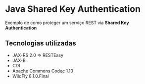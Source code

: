 # Java Shared Key Authentication
Exemplo de como proteger um serviço REST via **Shared Key Authentication**

## Tecnologias utilizadas
* JAX-RS 2.0 => RESTEasy
* JAX-B
* CDI
* Apache Commons Codec 1.10
* WildFly 8.1.0.Final
